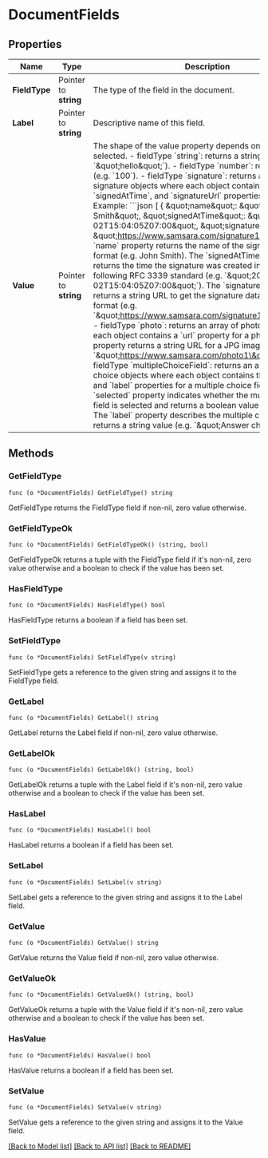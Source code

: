 # DocumentFields

## Properties

Name | Type | Description | Notes
------------ | ------------- | ------------- | -------------
**FieldType** | Pointer to **string** | The type of the field in the document. | [optional] 
**Label** | Pointer to **string** | Descriptive name of this field. | [optional] 
**Value** | Pointer to **string** | The shape of the value property depends on the fieldType selected.  - fieldType &#x60;string&#x60;: returns a string (e.g. &#x60;\&quot;hello\&quot;&#x60;).  - fieldType &#x60;number&#x60;: returns a number (e.g. &#x60;100&#x60;).  - fieldType &#x60;signature&#x60;: returns an array of signature objects where each object contains the &#x60;name&#x60;, &#x60;signedAtTime&#x60;, and &#x60;signatureUrl&#x60; properties for a signature. Example:  &#x60;&#x60;&#x60;json [   {     \&quot;name\&quot;: \&quot;John Smith\&quot;,     \&quot;signedAtTime\&quot;: \&quot;2006-01-02T15:04:05Z07:00\&quot;,     \&quot;signatureUrl\&quot;: \&quot;https://www.samsara.com/signature1\&quot;   } ] &#x60;&#x60;&#x60;  The &#x60;name&#x60; property returns the name of the signee in string format (e.g. John Smith). The &#x60;signedAtTime&#x60; property returns the time the signature was created in string format, following RFC 3339 standard (e.g. &#x60;\&quot;2006-01-02T15:04:05Z07:00\&quot;&#x60;). The &#x60;signatureUrl&#x60; property returns a string URL to get the signature data in base64 format (e.g. &#x60;\&quot;https://www.samsara.com/signature1\&quot;&#x60;).  - fieldType &#x60;photo&#x60;: returns an array of photo objects where each object contains a &#x60;url&#x60; property for a photo. The &#x60;url&#x60; property returns a string URL for a JPG image (e.g. &#x60;\&quot;https://www.samsara.com/photo1\&quot;&#x60;).  - fieldType &#x60;multipleChoiceField&#x60;: returns an array of multiple choice objects where each object contains the &#x60;selected&#x60; and &#x60;label&#x60; properties for a multiple choice field item. The &#x60;selected&#x60; property indicates whether the multiple choice field is selected and returns a boolean value (e.g. &#x60;false&#x60;). The &#x60;label&#x60; property describes the multiple choice field and returns a string value (e.g. &#x60;\&quot;Answer choice 1\&quot;&#x60;). | [optional] 

## Methods

### GetFieldType

`func (o *DocumentFields) GetFieldType() string`

GetFieldType returns the FieldType field if non-nil, zero value otherwise.

### GetFieldTypeOk

`func (o *DocumentFields) GetFieldTypeOk() (string, bool)`

GetFieldTypeOk returns a tuple with the FieldType field if it's non-nil, zero value otherwise
and a boolean to check if the value has been set.

### HasFieldType

`func (o *DocumentFields) HasFieldType() bool`

HasFieldType returns a boolean if a field has been set.

### SetFieldType

`func (o *DocumentFields) SetFieldType(v string)`

SetFieldType gets a reference to the given string and assigns it to the FieldType field.

### GetLabel

`func (o *DocumentFields) GetLabel() string`

GetLabel returns the Label field if non-nil, zero value otherwise.

### GetLabelOk

`func (o *DocumentFields) GetLabelOk() (string, bool)`

GetLabelOk returns a tuple with the Label field if it's non-nil, zero value otherwise
and a boolean to check if the value has been set.

### HasLabel

`func (o *DocumentFields) HasLabel() bool`

HasLabel returns a boolean if a field has been set.

### SetLabel

`func (o *DocumentFields) SetLabel(v string)`

SetLabel gets a reference to the given string and assigns it to the Label field.

### GetValue

`func (o *DocumentFields) GetValue() string`

GetValue returns the Value field if non-nil, zero value otherwise.

### GetValueOk

`func (o *DocumentFields) GetValueOk() (string, bool)`

GetValueOk returns a tuple with the Value field if it's non-nil, zero value otherwise
and a boolean to check if the value has been set.

### HasValue

`func (o *DocumentFields) HasValue() bool`

HasValue returns a boolean if a field has been set.

### SetValue

`func (o *DocumentFields) SetValue(v string)`

SetValue gets a reference to the given string and assigns it to the Value field.


[[Back to Model list]](../README.md#documentation-for-models) [[Back to API list]](../README.md#documentation-for-api-endpoints) [[Back to README]](../README.md)


